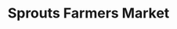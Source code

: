 ---
title: "Sprouts Farmers Market"
url: /reno/sprouts-farmers-market-east-plumb-lane/
shop: Supermarkt
---